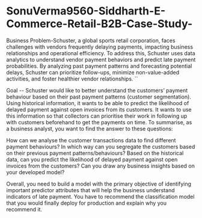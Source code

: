 # SonuVerma9560-Siddharth-E-Commerce-Retail-B2B-Case-Study-
Business Problem-Schuster, a global sports retail corporation, faces challenges with vendors frequently delaying payments, 
impacting business relationships and operational efficiency. To address this, Schuster uses data analytics to understand vendor payment behaviors 
and predict late payment probabilities. By analyzing past payment patterns and forecasting potential delays, Schuster can prioritize follow-ups,
minimize non-value-added activities, and foster healthier vendor relationships. ``

Goal --
Schuster would like to better understand the customers’ payment behaviour based on their past payment patterns (customer segmentation).
Using historical information, it wants to be able to predict the likelihood of delayed payment against open invoices from its customers.
It wants to use this information so that collectors can prioritise their work in following up with customers beforehand to get the payments on time.
To summarise, as a business analyst, you want to find the answer to these questions:

How can we analyse the customer transactions data to find different payment behaviours?
In which way can you segregate the customers based on their previous payment patterns/behaviours?
Based on the historical data, can you predict the likelihood of delayed payment against open invoices from the customers?
Can you draw any business insights based on your developed model?


Overall, you need to build a model with the primary objective of identifying important predictor attributes that will help the business understand indicators of late payment. You have to recommend the classification model that you would finally deploy for production and explain why you recommend it.

